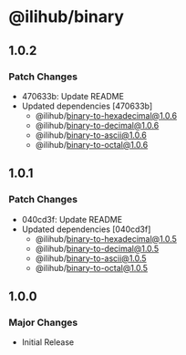 # @ilihub/binary

## 1.0.2

### Patch Changes

- 470633b: Update README
- Updated dependencies [470633b]
  - @ilihub/binary-to-hexadecimal@1.0.6
  - @ilihub/binary-to-decimal@1.0.6
  - @ilihub/binary-to-ascii@1.0.6
  - @ilihub/binary-to-octal@1.0.6

## 1.0.1

### Patch Changes

- 040cd3f: Update README
- Updated dependencies [040cd3f]
  - @ilihub/binary-to-hexadecimal@1.0.5
  - @ilihub/binary-to-decimal@1.0.5
  - @ilihub/binary-to-ascii@1.0.5
  - @ilihub/binary-to-octal@1.0.5

## 1.0.0

### Major Changes

- Initial Release
